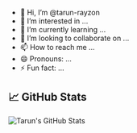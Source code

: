 - 👋 Hi, I’m @tarun-rayzon
- 👀 I’m interested in ...
- 🌱 I’m currently learning ...
- 💞️ I’m looking to collaborate on ...
- 📫 How to reach me ...
- 😄 Pronouns: ...
- ⚡ Fun fact: ...

<!---
tarun-rayzon/tarun-rayzon is a ✨ special ✨ repository because its `README.md` (this file) appears on your GitHub profile.
You can click the Preview link to take a look at your changes.
--->

## 📈 GitHub Stats

![Tarun's GitHub Stats](https://github-readme-stats.vercel.app/api?username=tarun-rayzon&show_icons=true&count_private=true&theme=radical)
